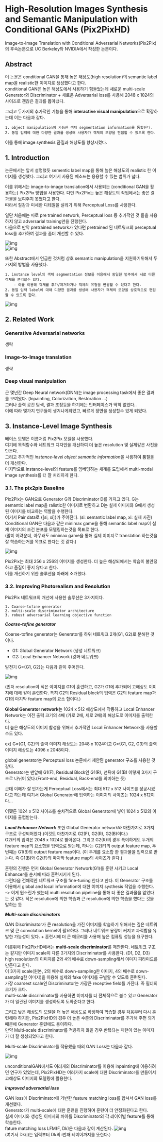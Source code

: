 # High-Resolution Images Synthesis and Semantic Manipulation with Conditional GANs (Pix2PixHD)  

Image-to-Image Translation with Conditional Adversarial Networks(Pix2Pix)의 후속논문으로 UC Berkeley와 NVIDIA에서 작성한 논문이다.  

## Abstract  

이 논문은 conditional GAN을 통해 높은 해상도(high resolution)의 semantic label map을 realistic한 이미지로 생성했다고 한다.  
conditional GAN은 높은 해상도에서 사용하기 힘들었는데 새로운 multi-scale Generator와 Discriminator + 새로운 Adversarial loss를 사용해 2048 x 1024의 사이즈로 괜찮은 결과를 뽑아냈다.  

그리고 두가지의 추가적인 기능을 통해 **interactive visual manipulation**으로 확장하는데 이는 다음과 같다.  

    1. object manipulation이 가능한 객체 segmentation information을 통합한다.  
    2. 동일 입력에 대한 다양한 결과를 생성해 사용자가 객채의 모양을 편집할 수 있도록 한다.  

이를 통해 image synthesis 품질과 해상도를 향상시켰다.  

## 1. Introduction  

논문에서는 앞서 설명했듯 sementic label map을 통해 높은 해상도의 realistic 한 이미지를 생성했다. 그리고 여기서 사용된 메소드는 응용할 수 있는 범위가 넓다.  

이를 위해서는 image-to-image translation에서 사용되는 (conditional GAN을 활용하는) Pix2Pix 방법을 사용한다. 다만 Pix2Pix는 높은 해상도의 작업에서는 좋은 결과물을 보여주지 못했다고 한다.  
따라서 질감과 미세한 디테일을 살리기 위해 Perceptual Loss를 사용한다.

일단 처음에는 따로 pre trained network, Perceptual loss 등 추가적인 것 들을 사용하지 않고 adversarial training만을 진행한다.  
다음으로 만약 pretrained network가 있다면 pretrained 된 네트워크의 perceptual loss를 추가하여 결과를 좀더 개선할 수 있다.  

![img](./Asset/20.png)  
![img](./Asset/21.png)  

또한 Abstract에서 언급한 것처럼 상호 semantic manipulation을 지원하기위해서 두가지의 방법을 사용했다.

    1. instance level의 객체 segmentation 정보를 이용해서 동일한 범주에서 서로 다른 객체를 분리할수 있다.
        - 이를 이용해 객체를 추가/제거하거나 객체의 유형을 변경할 수 있다고 한다.
    2. 동일 입력 label에 대해 디양한 결과를 생성해 사용자가 객체의 모양을 상호적으로 편집할 수 있도록 한다.  

![img](./Asset/22.png)  

## 2. Related Work  

### Generative Adversarial networks
생략  

### Image-to-Image translation  
생략

### Deep visual manipulation

근 몇년간 Deep Neural network(DNN)는 image processing task에서 좋은 결과를 보여왔다. (Inpainting, Colorization, Restoration ...)  
그러나 출력 공간 탐색, 결과 조정등을 하기에는 인터페이스가 딱히 없었다..  
이에 따라 몇가지 연구들이 생겨나게되었고, 빠르게 장면을 생성할수 있게 되었다.  

## 3. Instance-Level Image Synthesis  

베이스 모델은 이름처럼 Pix2Pix 모델을 사용했다.  
여기에 목적함수와 네트워크 디자인을 개선하여 더 높은 resolution 및 실제같은 사진을 만든다.  
그리고 추가적인 *instance-level object semantic information*을 사용하여 품질을 더 개선한다.  
마지막으로 instance-level의 feature를 임베딩하는 체계를 도입해서 multi-modal image synthesis를 더 잘 처리하게 한다.  

### 3.1. The pix2pix Baseline  

Pix2Pix는 GAN으로 Generator G와 Discriminator D를 가지고 있다. 
G는 semantic label map을 ralistic한 이미지로 변환하고 D는 실제 이미지와 G에서 생성된 이미지를 비교하는 역할을 수행한다.  
여기서 Pair data로 {[si, xi]}가 주어진다. (si: semantic label map, xi: 실제 사진)  
Conditional GAN은 다음과 같은 minimax game을 통해 semantic label map이 실제 이미지의 조건 분포를 모델링하는것을 목표로 한다.  
(말이 어려운데, 아무래도 minimax game을 통해 실제 이미지로 translation 하는것을 잘 학습하는거를 목표로 한다는 것 같다.)  

![img](./Asset/23.png)  

Pix2Pix는 최대 256 x 256의 이미지를 생성한다. 더 높은 해상되에서는 학습이 불안정하고 품질이 좋지 않다고 한다.  
이를 개선하기 위한 솔루션을 아래에 소개했다.  

### 3.2. Improving Photorealism and Resolution  

Pix2Pix 네트워크의 개선에 사용한 솔루션은 3가지이다.  

    1. Coarse-tofine generator
    2. multi-scale discriminator architecture  
    3. robust adversarial learning objective function  

***Coarse-tofine generator***  

Coarse-tofine generator는 Generator를 하위 네트워크 2개(G1, G2)로 분해한 것이다.  

* G1: Global Generator Network (생성 네트워크)
* G2: Local Enhancer Network (강화 네트워크)  

발전기 G={G1, G2}는 다음과 같이 주어진다.  

![img](./Asset/24.png)  

(먼저 resolution이 적은 이미지를 G1이 훈련하고, G2가 G1에 추가되어 고해상도 이미지에 대해 같이 훈련한다. 특히 G2의 Residual block의 입력은 G2의 feature map과 G1의 마지막 feature map의 요소 합이다.)  

**Global Generator network**는 1024 x 512 해상도에서 작동하고 Local Enhancer Network는 이전 출력 크기의 4배 (가로 2배, 세로 2배)의 해상도로 이미지를 출력한다.  
더 높은 해상도의 이미지 합성을 위해서 추가적인 Local Enhancer Network를 사용할 수도 있다.

ex) G={G1, G2}의 출력 이미지 해상도는 2048 x 1024이고 G={G1, G2, G3}의 출력 이미지 해상도는 4096 x 2048이다.  

global generator는 Perceptual loss 논문에서 제안된 generator 구조를 사용한 것 같다.  
Generator는 맨앞에 G1(F), Residual Block인 G1(R), 맨뒤에 G1(B) 이렇게 3가지 구조로 나뉘어 있다.(Front-end, Residual, Back-end를 의미하는 듯)  

근데 이해가 잘 안가는게 Perceptual Loss에서는 최대 512 x 512 사이즈를 성공시켰다고 하는데 여기서 Global Generator에 입력하는 이미지의 사이즈는 1024 x 512이다...  

어쨌든 1024 x 512 사이즈를 순차적으로 Global Generator에 넣어 1024 x 512의 이미지를 출렵받는다.  

***Local Enhancer Network*** 또한 Global Generator network와 마찬가지로 3가지 구조로 구성되어있다.(이것도 마찬가지로 G2(F), G2(R), G2(B)이다.)  
G2(F)의 입력은 2048 x 1024로 받아온다. 
그리고 G2(R)의 경우 특이하게도 두개의 feature map의 요소합을 입력으로 받는데, 하나는 
G2(F)의 output feature map,  두번째는 G1(B)의 output feature map이다. (이 두개를 요소합 한 결과물을 입력으로 받는다. 즉 G1(B)와 G2(F)의 마지막 feature map의 사이즈가 같다.)  

훈련의 진행은 먼저 Global Generator Network(G1)를 훈련 시키고 Local Enhancer를 순서에 따라 훈련시키게 된다.  
그런다음 전체적인 네트워크 구조를 fine-tuning 한다고 한다. 이 Generator 구조를 이용해서 global and local information에 대한 이미지 systhesis 작업을 수행한다.  
-> 이게 뭔소린가 했는데 multi resolution pipeline을 통해 더 좋은 결과물을 얻었다는 것 같다. 작은 resolution에 의한 학습과 큰 resolution에 의한 학습을 했다는 것을 말하는 듯  

***Multi-scale discriminators***  

GAN Discriminator가 큰 resolution을 가진 이미지를 학습하기 위해서는 깊은 네트워크 및 큰 convolution kernel이 필요하다. 그러나 네트워크 용량이 커지고 과적합을 유발한 가능성이 있다. + 훈련시에 더 큰 메모리를 사용해 높은 컴퓨팅 성능을 요구한다.  

이를위해 Pix2PixHD에서는 **multi-scale discriminator**를 제안한다. 네트워크 구조는 같지만 이미지 scale이 다른 3가지의 Discriminator를 사용한다. (D1, D2, D3)  
high resolution의 이미지를 2와 4의 배수로 down-sampling해서 이미지 피라미드를 만든다고 한다.  
이 3가지 scale(원본, 2의 배수로 down-sampling한 이미지, 4의 배수로 down-sampling한 이미지)을 이용해 실제와 fake 이미지를 구별할 수 있도록 훈련된다.  
가장 coarsest scale인 Discriminator는 가장큰 receptive field를 가진다. 즉 필터의 크기가 크다.  
multi-scale discriminator를 사용하면 이미지를 더 전체적으로 볼수 있고 Generator가 더 일관된 이미지를 생성하도록 도와준다고 한다.  

그리고 낮은 해상도의 모델을 더 높은 해상도로 확장하여 학습할 경우 처음부터 다시 훈련해야 하지만, Pix2PixHD의 경우 더 높은 수준의 Discriminator를 추가해 주면 되기 때문에 Generator 훈련에도 용이하다.  
만약 Multi-scale discriminator를 적용하지 않을 경우 반복되는 패턴이 있는 이미지가 더 잘 생성되었다고 한다.  

Multi-scale Discriminator를 적용했을 때의 GAN Loss는 다음과 같다.  

![img](./Asset/25.png)  

unconditionalGAN에서도 여러개의 Discriminator를 이용해 inpainting에 이용하려던 연구가 있었는데, Pix2PixHD는 여러가지 scale에 대한 Discriminator를 만들어서 고해상도 이미지의 모델링에 활용한다.  

***Improved adversarial loss***  

GAN loss에 Discriminator에 기반한 feature matching loss를 합쳐서 GAN loss를 개선했다.  
Generator가 multi-scale에 대한 훈련을 진행하여 훈련이 더 안정화된다고 한다.  
실제 이미지와 생성된 이미지의 차이를 Discriminator의 각 레이어별 feature를 통해 학습한다.  
fature matching loss LFM(F, Dk)은 다음과 같이 계산된다.
![img](./Asset/26.png)  
(여기서 Dk(i)는 입력부터 Dk의 i번째 레이어까지를 뜻한다.)  

